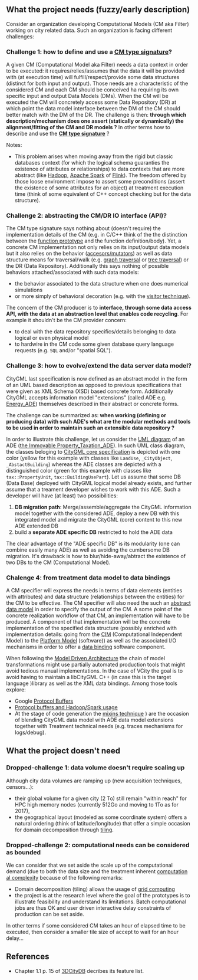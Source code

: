 ## What the project needs (fuzzy/early description)
Consider an organization developing Computational Models (CM aka Filter) working on city related data. Such an organization is facing different challenges:

### Challenge 1: how to define and use a [**CM type signature**](https://en.wikipedia.org/wiki/Type_signature)?
A given CM (Computational Model aka Filter) needs a data context in order to be executed: it requires/relies/assumes that the data it will be provided with (at execution time) will fulfill/respect/provide some data structures (distinct for both input and output). 
Those needs are a characteristic of the considered CM and each CM should be conceived ha requiring its own specific input and output Data Models (DMs).
When the CM will be executed the CM will concretely access some Data Repository (DR) at which point the data model interface between the DM of the CM should better match with the DM of the DR. The challenge is then: **through which description/mechanism does one assert (statically or dynamically) the alignment/fitting of the CM and DR models ?** In other terms how to describe and use the [**CM type signature**](https://en.wikipedia.org/wiki/Type_signature) ?

Notes:
 * This problem arises when moving away from the rigid but classic databases context (for which the logical schema guaranties the existence of attributes or relationships) to data contexts that are more abstract (like [Hadoop](http://hadoop.apache.org/), [Apache Spark](http://spark.apache.org/) of [Flink](https://flink.apache.org/)). The freedom offered by those loose environment impose to assert some preconditions (assert the existence of some attributes for an object) at treatment execution time (think of some equivalent of C++ concept checking but for the data structure).
   
### Challenge 2: abstracting the CM/DR IO interface (API)?
The CM type signature says nothing about (doesn't require) the implementation details of the CM (e.g. in C/C++ think of the the distinction between the [function prototype](https://en.wikipedia.org/wiki/Function_prototype) and the function definition/body). 
Yet, a concrete CM implementation not only relies on its input/output data models but it also relies on the behavior ([accesors/mutators](https://en.wikipedia.org/wiki/Mutator_method)) as well as data structure means for traversal/walk (e.g. [graph traversal](https://en.wikipedia.org/wiki/Graph_traversal) or [tree traversal](https://en.wikipedia.org/wiki/Tree_traversal)) or the DR (Data Repository). 
Additionally this says nothing of possible behaviors attached/associated with such data models: 
 * the behavior associated to the data structure when one does numerical simulations  
 * or more simply of behavioral decoration (e.g. with the [visitor technique](https://en.wikipedia.org/wiki/Visitor_pattern)). 
   
The concern of the CM producer is to **interface, through some data access API, with the data at an abstraction level that enables code recycling**. For example it shouldn't be the CM provider concern:
 * to deal with the data repository specifics/details belonging to data logical or even physical model
 * to hardwire in the CM code some given database query language requests (e.g. `SQL` and/or "spatial SQL"). 

### Challenge 3: how to evolve/extend the data server data model?  
CityGML last specification is now defined as an abstract model in the form of an UML based description as opposed to previous specifications that were given as XML Schema (XSD)  based concrete form. 
Additionally CityGML accepts information model "extensions" (called ADE e.g. [Energy_ADE](http://www.citygmlwiki.org/index.php/CityGML_Energy_ADE)) themselves described in their abstract or concrete forms.

The challenge can be summarized as: **when working (defining or producing data) with such ADE's what are the modular methods and tools to be used in order to maintain such an extensible data repository ?**

In order to illustrate this challenge, let us consider the [UML diagram](http://cadastralvocabulary.org/citygml/tax_ade/1.0/CityGML_TaxADE_UML.png) of an ADE ([the Immovable Property_Taxation_ADE](http://www.citygmlwiki.org/index.php?title=CityGML_Immovable_Property_Taxation_ADE)). In such UML class diagram, the classes beloging to [CityGML core specification](http://portal.opengeospatial.org/files/?artifact_id=47842) is depicted with one color (yellow for this example with classes like `LandUse`, `_CityObject`, `_AbstactBuilding`) whereas the ADE classes are depicted with a distinguished color  (green for this example with classes like `tax::PropertyUnit`, `tax::BuildingUsePart`). 
Let us assume that some DB (Data Base) deployed with CityGML logical model already exists, and further assume that a treament developer wishes to work with this ADE.
Such a developer will have (at least) two possibilities:
 1. **DB migration path**: Merge/assemble/aggregate the CityGML information model together with the considered ADE, deploy a new DB with this integrated model and migrate the CityGML (core) content to this new ADE extended DB
 2. build a **separate ADE specific DB** restricted to hold the ADE data

The clear advantage of the "ADE specific DB" is its modularity (one can combine easily many ADE) as well as avoiding the cumbersome DB migration. It's drawback is how to blur/hide-away/abtract the existence of two DBs to the CM (Computational Model).

### Chalenge 4: from treatment data model to data bindings
A CM specifier will express the needs in terms of data elements (entities with attributes) and data structure (relationships between the entities) for the CM to be effective. The CM specifier will also need the such an [abstract data model](https://en.wikipedia.org/wiki/Conceptual_schema) in order to specify the output of the CM. A some point of the concrete realization workflow of that CM, an implementation will have to be produced. A component of that implementation will be the concrete implementation of the specified data structure (possibly enriched with implementation details: going from the [CIM](https://en.wikipedia.org/wiki/Model_Driven_Interoperability) (Computational Independent Model) to the [Platform Model](http://www.theenterprisearchitect.eu/blog/2008/01/16/mda-model-driven-architecture-basic-concepts/) (software)) as well as the associated I/O mechanisms in order to offer a [data binding](https://en.wikipedia.org/wiki/Data_binding) software component.

When following the [Model Driven Architecture](https://en.wikipedia.org/wiki/Model-driven_architecture) the chain of model transformations might use partially automated production tools that might avoid tedious manual implementations. In the case of VCity the goal is to avoid having to maintain a libCityGML C++ (in case this is the target language )library as well as the XML data bindings. Among those tools explore:
 * Google [Protocol Buffers](https://developers.google.com/protocol-buffers/docs/overview)
 * [Protocol buffers and Hadoop/Spark usage](http://stackoverflow.com/questions/34487996/how-can-i-use-proto3-with-hadoop-spark)
 * At the stage of code generation the [mixins technique](https://en.wikipedia.org/wiki/Mixin#Programming_languages_that_use_mixins) ) are the occasion of blending CityGML data model with ADE data model extensions together with Treatment technical needs (e.g. traces mechanisms for logs/debug).

## What the project doesn't need

### Dropped-challenge 1: data volume doesn't require scaling up
Although city data volumes are ramping up (new acquisition techniques, censors...):
  - their global volume for a given city (2 To) still remain "within reach" for HPC high memory nodes (currently 512Go and moving to 1To as for 2017),
  - the geographical layout (modeled as some coordinate system) offers a natural ordering (think of latitude/longitude) that offer a simple occasion for domain decomposition through [tiling](https://en.wikipedia.org/wiki/Uniform_tiling).

### Dropped-challenge 2: computational needs can be considered as bounded
We can consider that we set aside the scale up of the computational demand (due to both the data size and the treatment inherent [computation al complexity](https://en.wikipedia.org/wiki/Analysis_of_algorithms) because of the following remarks:
  - Domain decomposition (tiling) allows the usage of [grid computing](https://en.wikipedia.org/wiki/Grid_computing)
  - the project is at the research level where the goal of the prototypes is to illustrate feasibility and understand its limitations. Batch computational jobs are thus OK and user driven interactive delay constraints of production can be set aside.

In other terms if some considered CM takes an hour of elapsed time to be executed, then consider a smaller tile size of accept to wait for an hour delay...

## References
 * Chapter 1.1 p. 15 of [3DCityDB](http://www.3dcitydb.org/3dcitydb/fileadmin/downloaddata/3DCityDB_Documentation_v3.3.pdf) decribes its feature list. 
